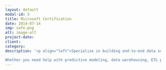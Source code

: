```yaml
---
layout: default
modal-id: 5
title: Microsoft Certification
date: 2014-07-14
img: safe.png
alt: image-alt
project-date:
client:
category:
description: '<p align="left">Specialize in building end-to-end data solutions on the Azure platform, from data ingestion and transformation to advanced analytics and visualization. My expertise in Azure services such as Azure Machine Learning, Azure Databricks, Azure Data Factory, Azure Synapse Analytics, and MS Power BI enables me to deliver high-quality solutions that meet the unique needs of my clients. <br><br>

Whether you need help with predictive modeling, data warehousing, ETL processes, data visualization, or any other data-related project, I am confident that I can provide the expertise and support you need. I have a strong track record of delivering successful projects on time and within budget, and I am committed to providing the highest level of service to my clients.'
---
```

